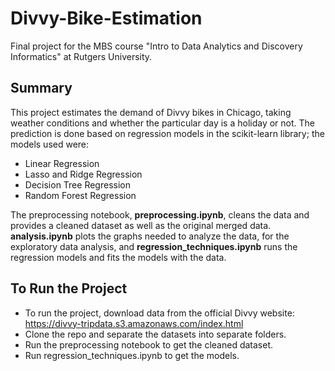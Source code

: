 # Divvy-Bike-Estimation

Final project for the MBS course "Intro to Data Analytics and Discovery Informatics" at Rutgers University.

## Summary
This project estimates the demand of Divvy bikes in Chicago, taking weather conditions and whether the particular day is a holiday or not. The prediction is done based on regression models in the scikit-learn library; the models used were:

* Linear Regression
* Lasso and Ridge Regression
* Decision Tree Regression
* Random Forest Regression

The preprocessing notebook, __preprocessing.ipynb__, cleans the data and provides a cleaned dataset as well as the original merged data. 
__analysis.ipynb__ plots the graphs needed to analyze the data, for the exploratory data analysis, and __regression_techniques.ipynb__ runs the regression models and fits the models with the data.

## To Run the Project

* To run the project, download data from the official Divvy website: <https://divvy-tripdata.s3.amazonaws.com/index.html>
* Clone the repo and separate the datasets into separate folders. 
* Run the preprocessing notebook to get the cleaned dataset.
* Run regression_techniques.ipynb to get the models.

